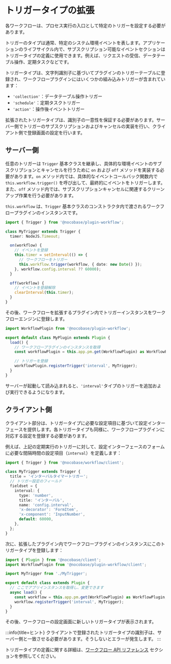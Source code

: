 # トリガータイプの拡張

各ワークフローは、プロセス実行の入口として特定のトリガーを設定する必要があります。

トリガーのタイプは通常、特定のシステム環境イベントを表します。アプリケーションのライフサイクル内で、サブスクリプション可能なイベントセクションはトリガータイプの定義に使用できます。例えば、リクエストの受信、データテーブル操作、定期タスクなどです。

トリガータイプは、文字列識別子に基づいてプラグインのトリガーテーブルに登録され、ワークフロープラグインにはいくつかの組み込みトリガーが含まれています：

- `'collection'`：データテーブル操作トリガー
- `'schedule'`：定期タスクトリガー
- `'action'`：操作後イベントトリガー

拡張されたトリガータイプは、識別子の一意性を保証する必要があります。サーバー側でトリガーのサブスクリプションおよびキャンセルの実装を行い、クライアント側で登録画面の設定を行います。

## サーバー側

任意のトリガーは `Trigger` 基本クラスを継承し、具体的な環境イベントのサブスクリプションとキャンセルを行うために `on` および `off` メソッドを実装する必要があります。`on` メソッド内では、具体的なイベントコールバック関数内で `this.workflow.trigger()` を呼び出して、最終的にイベントをトリガーします。また、`off` メソッド内では、サブスクリプションキャンセルに関連するクリーンアップ作業を行う必要があります。

`this.workflow` は、`Trigger` 基本クラスのコンストラクタ内で渡されるワークフロープラグインのインスタンスです。

```ts
import { Trigger } from '@nocobase/plugin-workflow';

class MyTrigger extends Trigger {
  timer: NodeJS.Timeout;

  on(workflow) {
    // イベントを登録
    this.timer = setInterval(() => {
      // ワークフローをトリガー
      this.workflow.trigger(workflow, { date: new Date() });
    }, workflow.config.interval ?? 60000);
  }

  off(workflow) {
    // イベントを登録解除
    clearInterval(this.timer);
  }
}
```

その後、ワークフローを拡張するプラグイン内でトリガーインスタンスをワークフローエンジンに登録します。

```ts
import WorkflowPlugin from '@nocobase/plugin-workflow';

export default class MyPlugin extends Plugin {
  load() {
    // ワークフロープラグインのインスタンスを取得
    const workflowPlugin = this.app.pm.get(WorkflowPlugin) as WorkflowPlugin;

    // トリガーを登録
    workflowPlugin.registerTrigger('interval', MyTrigger);
  }
}
```

サーバーが起動して読み込まれると、`'interval'`タイプのトリガーを追加および実行できるようになります。

## クライアント側

クライアント部分は、トリガータイプに必要な設定項目に基づいて設定インターフェースを提供します。各トリガータイプも同様に、ワークフロープラグインに対応する設定を登録する必要があります。

例えば、上記の定期実行のトリガーに対して、設定インターフェースのフォームに必要な間隔時間の設定項目（`interval`）を定義します：

```ts
import { Trigger } from '@nocobase/workflow/client';

class MyTrigger extends Trigger {
  title = 'インターバルタイマートリガー';
  // トリガー設定のフィールド
  fieldset = {
    interval: {
      type: 'number',
      title: 'インターバル',
      name: 'config.interval',
      'x-decorator': 'FormItem',
      'x-component': 'InputNumber',
      default: 60000,
    },
  };
}
```

次に、拡張したプラグイン内でワークフロープラグインのインスタンスにこのトリガータイプを登録します：

```ts
import { Plugin } from '@nocobase/client';
import WorkflowPlugin from '@nocobase/plugin-workflow/client';

import MyTrigger from './MyTrigger';

export default class extends Plugin {
  // ここでアプリインスタンスを取得し、変更できます
  async load() {
    const workflow = this.app.pm.get(WorkflowPlugin) as WorkflowPlugin;
    workflow.registerTrigger('interval', MyTrigger);
  }
}
```

その後、ワークフローの設定画面に新しいトリガータイプが表示されます。

:::info{title=ヒント}
クライアントで登録されたトリガータイプの識別子は、サーバー側と一致させる必要があります。そうしないとエラーが発生します。
:::

トリガータイプの定義に関する詳細は、[ワークフロー API リファレンス](./api#pluginregisterTrigger) セクションを参照してください。

